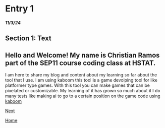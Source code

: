 # Entry 1
##### 11/3/24

## Section 1: Text
## Hello and Welcome! My name is Christian Ramos part of the SEP11 course coding class at HSTAT. 
I am here to share my blog and content about my learning so far about the tool that I use.
I am using kaboom this tool is a game devolping tool for like platformer type games. With this tool you can make games that can be pixelated or customizable.
My learning of it has grown so much about it I do many tests like making ai to go to a certain position on the game code using [kaboom](https://kaboomjs.com/#sprite)




[Next](entry02.md)

[Home](../README.md)
